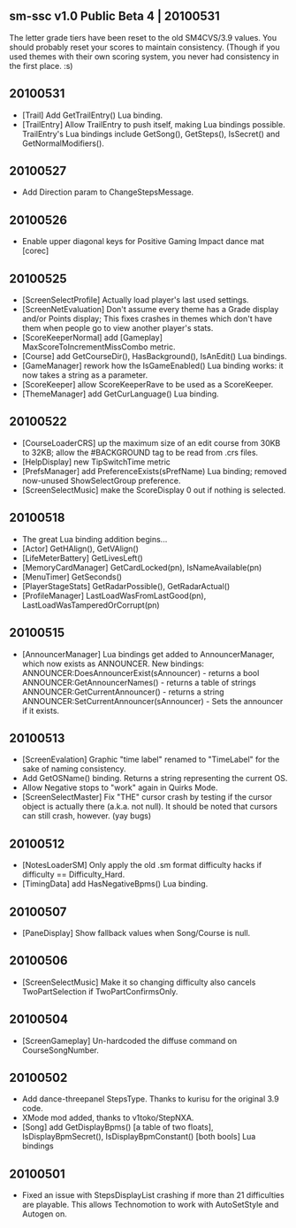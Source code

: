 sm-ssc v1.0 Public Beta 4 | 20100531
--------------------------------------------------------------------------------
The letter grade tiers have been reset to the old SM4CVS/3.9 values. You
should probably reset your scores to maintain consistency. (Though if you
used themes with their own scoring system, you never had consistency in the
first place. :s)

20100531
--------
* [Trail] Add GetTrailEntry() Lua binding.
* [TrailEntry] Allow TrailEntry to push itself, making Lua bindings possible.
  TrailEntry's Lua bindings include GetSong(), GetSteps(), IsSecret() and
  GetNormalModifiers().

20100527
--------
* Add Direction param to ChangeStepsMessage.

20100526
--------
* Enable upper diagonal keys for Positive Gaming Impact dance mat [corec]

20100525
--------
* [ScreenSelectProfile] Actually load player's last used settings.
* [ScreenNetEvaluation] Don't assume every theme has a Grade display and/or
  Points display; This fixes crashes in themes which don't have them when
  people go to view another player's stats.
* [ScoreKeeperNormal] add [Gameplay] MaxScoreToIncrementMissCombo metric.
* [Course] add GetCourseDir(), HasBackground(), IsAnEdit() Lua bindings.
* [GameManager] rework how the IsGameEnabled() Lua binding works:
  it now takes a string as a parameter.
* [ScoreKeeper] allow ScoreKeeperRave to be used as a ScoreKeeper.
* [ThemeManager] add GetCurLanguage() Lua binding.

20100522
--------
* [CourseLoaderCRS] up the maximum size of an edit course from 30KB to 32KB;
  allow the #BACKGROUND tag to be read from .crs files.
* [HelpDisplay] new TipSwitchTime metric
* [PrefsManager] add PreferenceExists(sPrefName) Lua binding;
  removed now-unused ShowSelectGroup preference.
* [ScreenSelectMusic] make the ScoreDisplay 0 out if nothing is selected.

20100518
--------
* The great Lua binding addition begins...
 * [Actor] GetHAlign(), GetVAlign()
 * [LifeMeterBattery] GetLivesLeft()
 * [MemoryCardManager] GetCardLocked(pn), IsNameAvailable(pn)
 * [MenuTimer] GetSeconds()
 * [PlayerStageStats] GetRadarPossible(), GetRadarActual()
 * [ProfileManager] LastLoadWasFromLastGood(pn), LastLoadWasTamperedOrCorrupt(pn)

20100515
--------
* [AnnouncerManager] Lua bindings get added to AnnouncerManager, which now
  exists as ANNOUNCER. New bindings:
  ANNOUNCER:DoesAnnouncerExist(sAnnouncer)	- returns a bool
  ANNOUNCER:GetAnnouncerNames()				- returns a table of strings
  ANNOUNCER:GetCurrentAnnouncer()			- returns a string
  ANNOUNCER:SetCurrentAnnouncer(sAnnouncer)	- Sets the announcer if it exists.

20100513
--------
* [ScreenEvalation] Graphic "time label" renamed to "TimeLabel" for the sake
  of naming consistency.
* Add GetOSName() binding. Returns a string representing the current OS.
* Allow Negative stops to "work" again in Quirks Mode.
* [ScreenSelectMaster] Fix "THE" cursor crash by testing if the cursor object
  is actually there (a.k.a. not null). It should be noted that cursors can
  still crash, however. (yay bugs)

20100512
--------
* [NotesLoaderSM] Only apply the old .sm format difficulty hacks if
  difficulty == Difficulty_Hard.
* [TimingData] add HasNegativeBpms() Lua binding.

20100507
--------
* [PaneDisplay] Show fallback values when Song/Course is null.

20100506
--------
* [ScreenSelectMusic] Make it so changing difficulty also cancels
  TwoPartSelection if TwoPartConfirmsOnly.

20100504
--------
* [ScreenGameplay] Un-hardcoded the diffuse command on CourseSongNumber.

20100502
--------
* Add dance-threepanel StepsType. Thanks to kurisu for the original 3.9 code.
* XMode mod added, thanks to v1toko/StepNXA.
* [Song] add GetDisplayBpms() [a table of two floats], IsDisplayBpmSecret(),
  IsDisplayBpmConstant() [both bools] Lua bindings

20100501
--------
* Fixed an issue with StepsDisplayList crashing if more than 21 difficulties are
  playable. This allows Technomotion to work with AutoSetStyle and Autogen on.